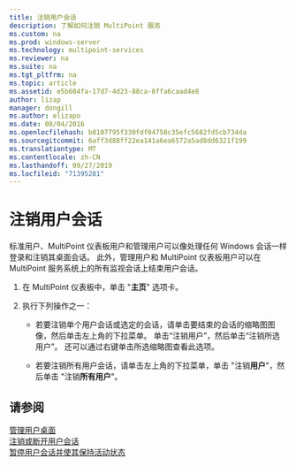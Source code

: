 ```yaml
---
title: 注销用户会话
description: 了解如何注销 MultiPoint 服务
ms.custom: na
ms.prod: windows-server
ms.technology: multipoint-services
ms.reviewer: na
ms.suite: na
ms.tgt_pltfrm: na
ms.topic: article
ms.assetid: e5b604fa-17d7-4d23-88ca-8ffa6caad4e8
author: lizap
manager: dongill
ms.author: elizapo
ms.date: 08/04/2016
ms.openlocfilehash: b8107795f330fdf04758c35efc5682fd5cb734da
ms.sourcegitcommit: 6aff3d88ff22ea141a6ea6572a5ad8dd6321f199
ms.translationtype: MT
ms.contentlocale: zh-CN
ms.lasthandoff: 09/27/2019
ms.locfileid: "71395281"
---
```

# <a name="log-off-user-sessions"></a>注销用户会话
标准用户、MultiPoint 仪表板用户和管理用户可以像处理任何 Windows 会话一样登录和注销其桌面会话。 此外，管理用户和 MultiPoint 仪表板用户可以在 MultiPoint 服务系统上的所有监视会话上结束用户会话。  
  
1.  在 MultiPoint 仪表板中，单击 "**主页**" 选项卡。  
  
2.  执行下列操作之一：  
  
    -   若要注销单个用户会话或选定的会话，请单击要结束的会话的缩略图图像，然后单击左上角的下拉菜单。 单击“注销用户”，然后单击“注销所选用户”。 还可以通过右键单击所选缩略图查看此选项。
  
    -   若要注销所有用户会话，请单击左上角的下拉菜单，单击 "注销**用户**"，然后单击 "注销**所有用户**"。  
  
## <a name="see-also"></a>请参阅  
[管理用户桌面](manage-user-desktops-using-multipoint-dashboard.md)  
[注销或断开用户会话](Log-off-or-Disconnect-User-Sessions.md)  
[暂停用户会话并使其保持活动状态](Suspend-and-Leave-User-Session-Active.md)